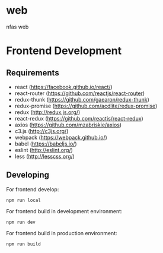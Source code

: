 # web
nfas web

# Frontend Development

## Requirements

- react (https://facebook.github.io/react/)
- react-router (https://github.com/reactjs/react-router)
- redux-thunk (https://github.com/gaearon/redux-thunk)
- redux-promise (https://github.com/acdlite/redux-promise)
- redux (http://redux.js.org/)
- react-redux (https://github.com/reactjs/react-redux)
- axios (https://github.com/mzabriskie/axios)
- c3.js (http://c3js.org/)
- webpack (https://webpack.github.io/)
- babel (https://babeljs.io/)
- eslint (http://eslint.org/)
- less (http://lesscss.org/)

## Developing
For frontend develop:
 ```
 npm run local
 ```

 For frontend build in development environment:
 ```
 npm run dev
 ```

 For frontend build in production environment:
 ```
 npm run build
 ```